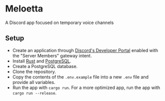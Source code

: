 # Meloetta
A Discord app focused on temporary voice channels

## Setup
- Create an application through [Discord's Developer Portal](https://discord.com/developers) enabled with the "Server Members" gateway intent.
- Install [Rust](https://www.rust-lang.org/tools/install) and [PostgreSQL](https://www.postgresql.org/download/).
- Create a PostgreSQL database.
- Clone the repository.
- Copy the contents of the `.env.example` file into a new `.env` file and provide all variables.
- Run the app with `cargo run`. For a more optimized app, run the app with `cargo run --release`.